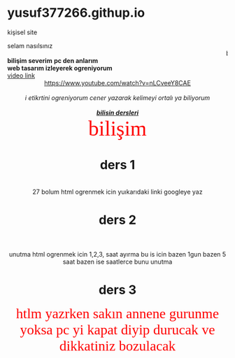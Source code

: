 # yusuf377266.githup.io
kişisel site
<html>
<head>
<title>yusuf html</title>
</head>
<body>
selam nasılsınız 
<br><marquee font color="red" size="7">ben yusuf 12 yaşımdayım htlm ogrenmek isterim kutahyalıyım istanbulda yasıyorum 6.sınıfım</br></marquee></font>
<b>bilişim severim</b>
<strong>pc den anlarım</strong>
<br><strong>web tasarım izleyerek ogreniyorum</br></strong>
<u>video link</u>
<u><center>https://www.youtube.com/watch?v=nLCveeY8CAE</u></center>
<br><i><center>i etikrtini ogreniyorum cener yazarak kelimeyi ortalı ya biliyorum</br></i></center>
<br/>
<b><u><i><center>bilisin dersleri</b></u></i></center>
<center><font color="red" size="20" face="comic sans ms">bilişim</font><c/center>
<h1>ders 1</h1>
<br><center>27 bolum html ogrenmek icin yuıkarıdaki linki googleye yaz</br></center>
<h1>ders 2</h1><br/>
<br>unutma html ogrenmek icin 1,2,3, saat ayırma bu is icin bazen 1gun bazen 5 saat bazen ise saatlerce bunu unutma </br>
<h1>ders 3</h1>
<center><font color="red" size="6" face="comic sans ms">htlm yazrken sakın  annene gurunme yoksa pc yi kapat diyip durucak ve dikkatiniz bozulacak</font><c/center>

